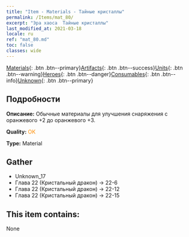 ```yaml
---
title: "Item - Materials - Тайные кристаллы"
permalink: /Items/mat_80/
excerpt: "Эра хаоса  Тайные кристаллы"
last_modified_at: 2021-03-18
locale: ru
ref: "mat_80.md"
toc: false
classes: wide
---
```

 [Materials](/ru/Items/){: .btn .btn--primary}[Artifacts](/ru/Items/Artifacts/){: .btn .btn--success}[Units](/ru/Items/Units/){: .btn .btn--warning}[Heroes](/ru/Items/Heroes/){: .btn .btn--danger}[Consumables](/ru/Items/Consumables/){: .btn .btn--info}[Unknown](/ru/Items/Unknown/){: .btn .btn--primary}

## Подробности
 **Описание:** Обычные материалы для улучшения снаряжения c оранжевого +2 до оранжевого +3.

 **Quality:** <span style="color: #FF8C00">OK</span>

 **Type:** Material

## Gather

*    Unknown_17 
*    Глава 22 (Кристальный дракон) -> 22-6 
*    Глава 22 (Кристальный дракон) -> 22-12 
*    Глава 22 (Кристальный дракон) -> 22-15 

## This item contains:

  None

